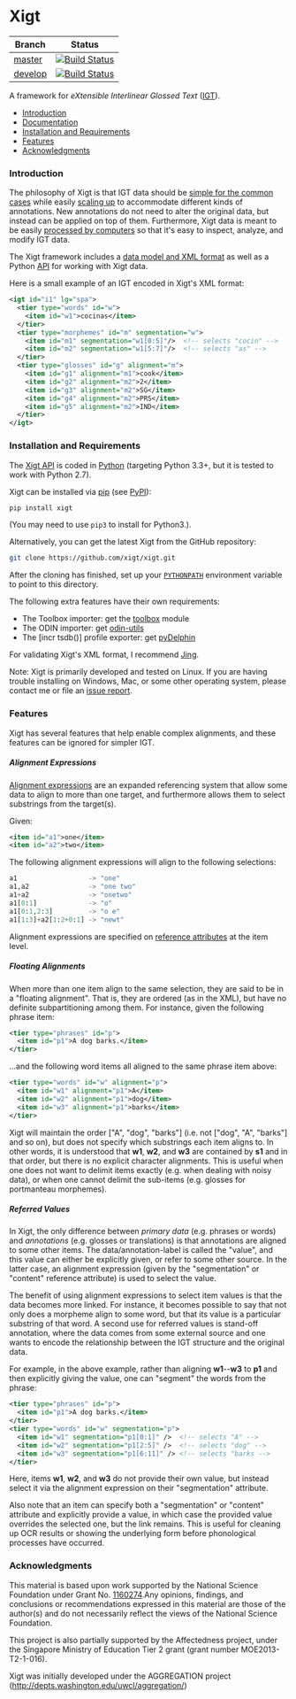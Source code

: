 Xigt
====

| Branch | Status |
| ------ | ------ |
| [master](https://github.com/xigt/xigt/tree/master)  | [![Build Status](https://travis-ci.org/xigt/xigt.svg?branch=master)](https://travis-ci.org/xigt/xigt) |
| [develop](https://github.com/xigt/xigt/tree/develop) | [![Build Status](https://travis-ci.org/xigt/xigt.svg?branch=develop)](https://travis-ci.org/xigt/xigt) |

A framework for *eXtensible Interlinear Glossed Text*
([IGT](http://en.wikipedia.org/wiki/Interlinear_gloss)).

* [Introduction](#introduction)
* [Documentation](https://github.com/xigt/xigt/wiki)
* [Installation and Requirements](#installation-and-requirements)
* [Features](#features)
* [Acknowledgments](#acknowledgments)


### Introduction

The philosophy of Xigt is that IGT data should be
[simple for the common cases](https://github.com/xigt/xigt/wiki/Basic-Schema)
while easily
[scaling up](https://github.com/xigt/xigt/wiki/Schema-Extensions)
to accommodate different kinds of annotations. New
annotations do not need to alter the original data, but instead can be
applied on top of them. Furthermore, Xigt data is meant to be easily
[processed by computers](https://github.com/xigt/xigt/wiki/Tutorials) so
that it's easy to inspect, analyze, and modify IGT data.

The Xigt framework includes a
[data model and XML format](https://github.com/xigt/xigt/wiki/Data-Model)
as well as a Python [API](https://github.com/xigt/xigt/wiki/API-Reference)
for working with Xigt data.

Here is a small example of an IGT encoded in
Xigt's XML format:

```xml
<igt id="i1" lg="spa">
  <tier type="words" id="w">
    <item id="w1">cocinas</item>
  </tier>
  <tier type="morphemes" id="m" segmentation="w">
    <item id="m1" segmentation="w1[0:5]"/>  <!-- selects "cocin" -->
    <item id="m2" segmentation="w1[5:7]"/>  <!-- selects "as" -->
  </tier>
  <tier type="glosses" id="g" alignment="m">
    <item id="g1" alignment="m1">cook</item>
    <item id="g2" alignment="m2">2</item>
    <item id="g3" alignment="m2">SG</item>
    <item id="g4" alignment="m2">PRS</item>
    <item id="g5" alignment="m2">IND</item>
  </tier>
</igt>
```


### Installation and Requirements

The [Xigt API](https://github.com/xigt/xigt/wiki/API-Reference) is
coded in [Python](http://python.org/download/) (targeting Python 3.3+,
but it is tested to work with Python 2.7).

Xigt can be installed via [pip](https://docs.python.org/3/installing/)
(see [PyPI](https://pypi.python.org/pypi/Xigt)):

```bash
pip install xigt
```

(You may need to use `pip3` to install for Python3.).

Alternatively, you can get the latest Xigt from the GitHub repository:

```bash
git clone https://github.com/xigt/xigt.git
```

After the cloning has finished, set up your
[`PYTHONPATH`](https://docs.python.org/3/using/cmdline.html#envvar-PYTHONPATH)
environment variable to point to this directory.

The following extra features have their own requirements:
* The Toolbox importer: get the [toolbox](http://github.com/goodmami/toolbox)
  module
* The ODIN importer: get [odin-utils](https://github.com/xigt/odin-utils)
* The [incr tsdb()] profile exporter: get
  [pyDelphin](https://github.com/goodmami/pydelphin)

For validating Xigt's XML format, I recommend
[Jing](http://www.thaiopensource.com/relaxng/jing.html).

Note: Xigt is primarily developed and tested on Linux. If you are having
trouble installing on Windows, Mac, or some other operating system, please
contact me or file an [issue report](https://github.com/xigt/xigt/issues).


### Features ###

Xigt has several features that help enable complex alignments, and
these features can be ignored for simpler IGT.

##### Alignment Expressions

[Alignment expressions](https://github.com/xigt/xigt/wiki/Alignment-Expressions) 
are an expanded referencing system that allow some data to align to more
than one target, and furthermore allows them to select substrings from
the target(s).

Given:

```xml
<item id="a1">one</item>
<item id="a2">two</item>
```

The following alignment expressions will align to the following selections:

```python
a1                  -> "one"
a1,a2               -> "one two"
a1+a2               -> "onetwo"
a1[0:1]             -> "o"
a1[0:1,2:3]         -> "o e"
a1[1:3]+a2[1:2+0:1] -> "newt"
```

Alignment expressions are specified on
[reference attributes](https://github.com/xigt/xigt/wiki/Data-Model#xigt-reference-attributes)
at the item level.

##### Floating Alignments

When more than one item align to the same selection, they are said to be in a
"floating alignment". That is, they are ordered (as in the XML), but have no
definite subpartitioning among them. For instance, given the following phrase
item:

```xml
<tier type="phrases" id="p">
  <item id="p1">A dog barks.</item>
</tier>
```

...and the following word items all aligned to the same phrase item above:

```xml
<tier type="words" id="w" alignment="p">
  <item id="w1" alignment="p1">A</item>
  <item id="w2" alignment="p1">dog</item>
  <item id="w3" alignment="p1">barks</item>
</tier>
```

Xigt will maintain the order \["A", "dog", "barks"\] (i.e. not \["dog", "A",
"barks"\] and so on), but does not specify which substrings each item aligns to.
In other words, it is understood that **w1**, **w2**, and **w3** are contained
by **s1** and in that order, but there is no explicit character alignments. This
is useful when one does not want to delimit items exactly (e.g. when dealing
with noisy data), or when one cannot delimit the sub-items (e.g. glosses for
portmanteau morphemes).

##### Referred Values

In Xigt, the only difference between _primary data_ (e.g. phrases or words) and
_annotations_ (e.g. glosses or translations) is that annotations are aligned to
some other items. The data/annotation-label is called the "value", and this
value can either be explicitly given, or refer to some other source. In the
latter case, an alignment expression (given by the "segmentation" or "content"
reference attribute) is used to select the value.

The benefit of using alignment expressions to select item values is that the
data becomes more linked. For instance, it becomes possible to say that not
only does a morpheme align to some word, but that its value is a particular
substring of that word. A second use for referred values is stand-off
annotation, where the data comes from some external source and one wants to
encode the relationship between the IGT structure and the original data.

For example, in the above example, rather than aligning **w1**--**w3** to **p1**
and then explicitly giving the value, one can "segment" the words from the
phrase:

```xml
<tier type="phrases" id="p">
  <item id="p1">A dog barks.</item>
</tier>
<tier type="words" id="w" segmentation="p">
  <item id="w1" segmentation="p1[0:1]" />  <!-- selects "A" -->
  <item id="w2" segmentation="p1[2:5]" />  <!-- selects "dog" -->
  <item id="w3" segmentation="p1[6:11]" /> <!-- selects "barks -->
</tier>
```

Here, items **w1**, **w2**, and **w3** do not provide their own value, but
instead select it via the alignment expression on their "segmentation"
attribute.

Also note that an item can specify both a "segmentation" or "content" attribute
and explicitly provide a value, in which case the provided value overrides the
selected one, but the link remains. This is useful for cleaning up OCR results
or showing the underlying form before phonological processes have occurred.


### Acknowledgments

This material is based upon work supported by the National Science Foundation
under Grant No.
[1160274](http://www.nsf.gov/awardsearch/showAward?AWD_ID=1160274).Any opinions,
findings, and conclusions or recommendations expressed in this material are
those of the author(s) and do not necessarily reflect the views of the National
Science Foundation.

This project is also partially supported by the Affectedness project, under
the Singapore Ministry of Education Tier 2 grant (grant number
MOE2013-T2-1-016).

Xigt was initially developed under the AGGREGATION project
(http://depts.washington.edu/uwcl/aggregation/)
